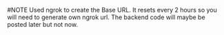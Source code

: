 #NOTE
Used ngrok to create the Base URL. It resets every 2 hours so you will need to generate own ngrok url. The backend code will maybe be posted later but not now.